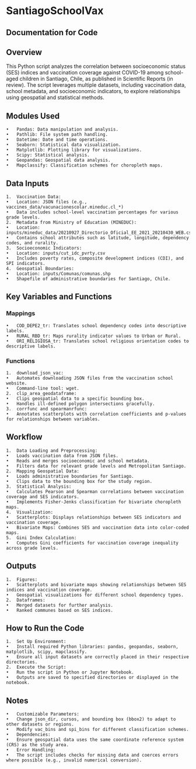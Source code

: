# SantiagoSchoolVax

## Documentation for Code

## Overview

This Python script analyzes the correlation between socioeconomic status (SES) indices and vaccination coverage against COVID-19 among school-aged children in Santiago, Chile, as published in Scientific Reports (in review). The script leverages multiple datasets, including vaccination data, school metadata, and socioeconomic indicators, to explore relationships using geospatial and statistical methods.

## Modules Used

	•	Pandas: Data manipulation and analysis.
	•	Pathlib: File system path handling.
	•	Datetime: Date and time operations.
	•	Seaborn: Statistical data visualization.
	•	Matplotlib: Plotting library for visualizations.
	•	Scipy: Statistical analysis.
	•	Geopandas: Geospatial data analysis.
	•	Mapclassify: Classification schemes for choropleth maps.

## Data Inputs

	1.	Vaccination Data:
	•	Location: JSON files (e.g., vaccines_data/vacunacionescolar.mineduc.cl_*)
	•	Data includes school-level vaccination percentages for various grade levels.
	2.	Metadata from Ministry of Education (MINEDUC):
	•	Location: inputs/mineduc_data/20210927_Directorio_Oficial_EE_2021_20210430_WEB.csv
	•	Contains school attributes such as latitude, longitude, dependency codes, and rurality.
	3.	Socioeconomic Indicators:
	•	Location: inputs/cut_idc_pvrty.csv
	•	Includes poverty rates, composite development indices (CDI), and SPI indicators.
	4.	Geospatial Boundaries:
	•	Location: inputs/Comunas/comunas.shp
	•	Shapefile of administrative boundaries for Santiago, Chile.

## Key Variables and Functions

### Mappings

	•	COD_DEPE2_tr: Translates school dependency codes into descriptive labels.
	•	RURAL_RBD_tr: Maps rurality indicator values to Urban or Rural.
	•	ORI_RELIGIOSA_tr: Translates school religious orientation codes to descriptive labels.

### Functions

	1.	download_json_vac:
	•	Automates downloading JSON files from the vaccination school website.
	•	Command-line tool: wget.
	2.	clip_area_geodataframe:
	•	Clips geospatial data to a specific bounding box.
	•	Handles ill-defined polygon intersections gracefully.
	3.	corrfunc and spearmanrfunc:
	•	Annotates scatterplots with correlation coefficients and p-values for relationships between variables.

## Workflow

	1.	Data Loading and Preprocessing:
	•	Loads vaccination data from JSON files.
	•	Reads and merges socioeconomic and school metadata.
	•	Filters data for relevant grade levels and Metropolitan Santiago.
	2.	Mapping Geospatial Data:
	•	Loads administrative boundaries for Santiago.
	•	Clips data to the bounding box for the study region.
	3.	Statistical Analysis:
	•	Calculates Pearson and Spearman correlations between vaccination coverage and SES indicators.
	•	Implements Fisher-Jenks classification for bivariate choropleth maps.
	4.	Visualization:
	•	Scatterplots: Displays relationships between SES indicators and vaccination coverage.
	•	Bivariate Maps: Combines SES and vaccination data into color-coded maps.
	5.	Gini Index Calculation:
	•	Computes Gini coefficients for vaccination coverage inequality across grade levels.

## Outputs

	1.	Figures:
	•	Scatterplots and bivariate maps showing relationships between SES indices and vaccination coverage.
	•	Geospatial visualizations for different school dependency types.
	2.	Dataframes:
	•	Merged datasets for further analysis.
	•	Ranked communes based on SES indices.

## How to Run the Code

	1.	Set Up Environment:
	•	Install required Python libraries: pandas, geopandas, seaborn, matplotlib, scipy, mapclassify.
	•	Ensure all input datasets are correctly placed in their respective directories.
	2.	Execute the Script:
	•	Run the script in Python or Jupyter Notebook.
	•	Outputs are saved to specified directories or displayed in the notebook.

## Notes

	•	Customizable Parameters:
	•	Change json_dir, cursos, and bounding box (bbox2) to adapt to other datasets or regions.
	•	Modify vac_bins and spi_bins for different classification schemes.
	•	Dependencies:
	•	Ensure geospatial data uses the same coordinate reference system (CRS) as the study area.
	•	Error Handling:
	•	The script includes checks for missing data and coerces errors where possible (e.g., invalid numerical conversion).

